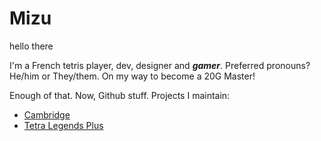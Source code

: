 # Mizu
hello there

I'm a French tetris player, dev, designer and ***gamer***.
Preferred pronouns? He/him or They/them.
On my way to become a 20G Master!

Enough of that. Now, Github stuff.
Projects I maintain:
* [Cambridge](https://github.com/SashLilac/cambridge)
* [Tetra Legends Plus](https://github.com/Rexxt/tetralegendsplus)
